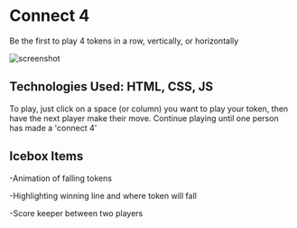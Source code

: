 # Connect 4
Be the first to play 4 tokens in a row, vertically, or horizontally

![screenshot](https://i.imgur.com/aC4lQMh.png)

## Technologies Used: HTML, CSS, JS

To play, just click on a space (or column) you want to play your token, then have the next player make their move. Continue playing until one person has made a 'connect 4'

## Icebox Items
-Animation of falling tokens

-Highlighting winning line and where token will fall

-Score keeper between two players
